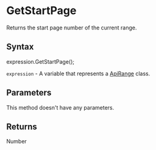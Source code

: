 # GetStartPage

Returns the start page number of the current range.

## Syntax

expression.GetStartPage();

`expression` - A variable that represents a [ApiRange](../ApiRange.md) class.

## Parameters

This method doesn't have any parameters.

## Returns

Number